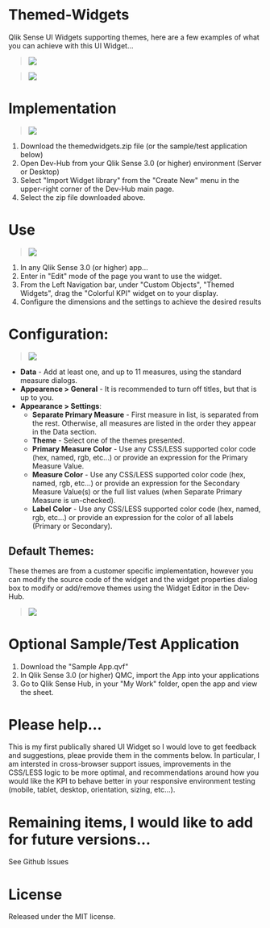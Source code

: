 # Themed-Widgets
Qlik Sense UI Widgets supporting themes, here are a few examples of what you can achieve with this UI Widget...
> ![](https://raw.githubusercontent.com/newmans99/Themed-Widgets/master/img/example1.png)

> ![](https://raw.githubusercontent.com/newmans99/Themed-Widgets/master/img/example2.png)

# Implementation
> ![](https://raw.githubusercontent.com/newmans99/Themed-Widgets/master/img/import_widget.png)

1. Download the themedwidgets.zip file (or the sample/test application below)
2. Open Dev-Hub from your Qlik Sense 3.0 (or higher) environment (Server or Desktop)
3. Select "Import Widget library" from the "Create New" menu in the upper-right corner of the Dev-Hub main page.
4. Select the zip file downloaded above. 

# Use
> ![](https://raw.githubusercontent.com/newmans99/Themed-Widgets/master/img/UI_add_widget.png)

1. In any Qlik Sense 3.0 (or higher) app...
2. Enter in "Edit" mode of the page you want to use the widget.
3. From the Left Navigation bar, under "Custom Objects", "Themed Widgets", drag the "Colorful KPI" widget on to your display.
4. Configure the dimensions and the settings to achieve the desired results

# Configuration:

> ![](https://raw.githubusercontent.com/newmans99/Themed-Widgets/master/img/UI_settings.png)
* **Data** - Add at least one, and up to 11 measures, using the standard measure dialogs.
* **Appearence > General** - It is recommended to turn off titles, but that is up to you.
* **Appearance > Settings**:
  * **Separate Primary Measure** - First measure in list, is separated from the rest. Otherwise, all measures are listed in the order they appear in the Data section.
  * **Theme** - Select one of the themes presented.
  * **Primary Measure Color** - Use any CSS/LESS supported color code (hex, named, rgb, etc...) or provide an expression for the Primary Measure Value.
  * **Measure Color** - Use any CSS/LESS supported color code (hex, named, rgb, etc...) or provide an expression for the Secondary Measure Value(s) or the full list values (when Separate Primary Measure is un-checked).
  * **Label Color** - Use any CSS/LESS supported color code (hex, named, rgb, etc...) or provide an expression for the color of all labels (Primary or Secondary).
  
## Default Themes:
These themes are from a customer specific implementation, however you can modify the source code of the widget and the widget properties dialog box to modify or add/remove themes using the Widget Editor in the Dev-Hub.
  > ![](https://raw.githubusercontent.com/newmans99/Themed-Widgets/master/img/UI_themes.png)

# Optional Sample/Test Application
1. Download the "Sample App.qvf"
2. In Qlik Sense 3.0 (or higher) QMC, import the App into your applications
3. Go to Qlik Sense Hub, in your "My Work" folder, open the app and view the sheet.

# Please help...
This is my first publically shared UI Widget so I would love to get feedback and suggestions, pleae provide them in the comments below. In particular, I am intersted in cross-browser support issues, improvements in the CSS/LESS logic to be more optimal, and recommendations around how you would like the KPI to behave better in your responsive environment testing (mobile, tablet, desktop, orientation, sizing, etc...).

# Remaining items, I would like to add for future versions...
See Github Issues

# License
Released under the MIT license.
